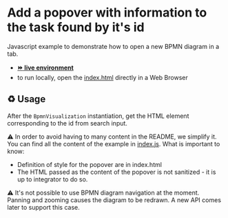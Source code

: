 # Add a popover with information to the task found by it's id

Javascript example to demonstrate how to open a new BPMN diagram in a tab.
- [__:fast_forward: live environment__](https://cdn.statically.io/gh/process-analytics/bpmn-visualization-examples/master/examples/custom-interaction/popover/index.html)
- to run locally, open the [index.html](index.html) directly in a Web Browser

## ♻️ Usage

After the `BpmnVisualization` instantiation, get the HTML element corresponding to the id from search input.

⚠️  In order to avoid having to many content in the README, we simplify it. You can find all the content of the example in [index.js](index.js).
What is important to know:
- Definition of style for the popover are in index.html
- The HTML passed as the content of the popover is not sanitized - it is up to integrator to do so.


⚠️ It's not possible to use BPMN diagram navigation at the moment. \
Panning and zooming causes the diagram to be redrawn.
A new API comes later to support this case.

